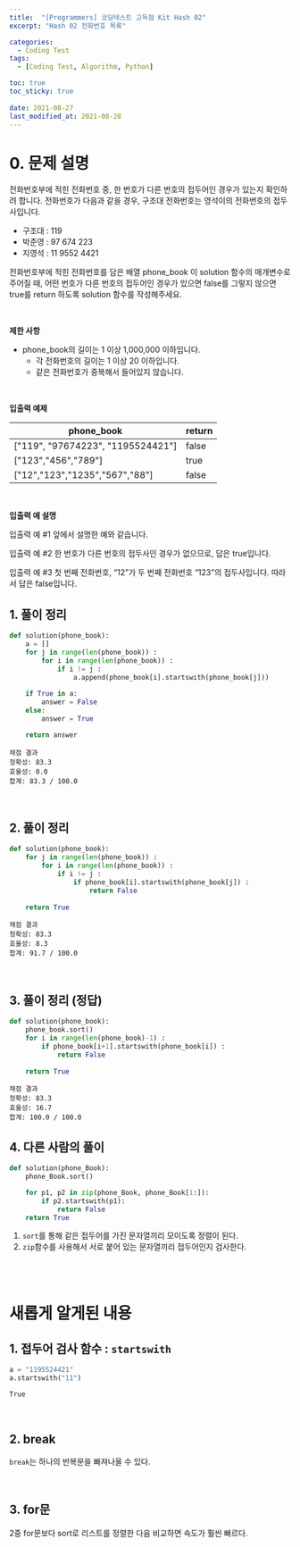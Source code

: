 ```yaml
---
title:  "[Programmers] 코딩테스트 고득점 Kit Hash 02"
excerpt: "Hash 02 전화번호 목록"

categories:
  - Coding Test
tags:
  - [Coding Test, Algorithm, Python]

toc: true
toc_sticky: true
 
date: 2021-08-27
last_modified_at: 2021-08-28
---
```



# 0. 문제 설명

전화번호부에 적힌 전화번호 중, 한 번호가 다른 번호의 접두어인 경우가 있는지 확인하려 합니다.
전화번호가 다음과 같을 경우, 구조대 전화번호는 영석이의 전화번호의 접두사입니다.


- 구조대 : 119
- 박준영 : 97 674 223
- 지영석 : 11 9552 4421


전화번호부에 적힌 전화번호를 담은 배열 phone_book 이 solution 함수의 매개변수로 주어질 때, 어떤 번호가 다른 번호의 접두어인 경우가 있으면 false를 그렇지 않으면 true를 return 하도록 solution 함수를 작성해주세요.

<br>

**제한 사항**

* phone_book의 길이는 1 이상 1,000,000 이하입니다.
    * 각 전화번호의 길이는 1 이상 20 이하입니다.
    * 같은 전화번호가 중복해서 들어있지 않습니다.

<br>

**입출력 예제**

|phone_book	| return|
|---|---|
|["119", "97674223", "1195524421"] | false|
|["123","456","789"]	|true|
|["12","123","1235","567","88"]	|false|


<br>


**입출력 예 설명**

입출력 예 #1
앞에서 설명한 예와 같습니다.

입출력 예 #2
한 번호가 다른 번호의 접두사인 경우가 없으므로, 답은 true입니다.

입출력 예 #3
첫 번째 전화번호, “12”가 두 번째 전화번호 “123”의 접두사입니다. 따라서 답은 false입니다.



## 1. 풀이 정리

```python
def solution(phone_book):
    a = []
    for j in range(len(phone_book)) :
        for i in range(len(phone_book)) :
            if i != j :
                a.append(phone_book[i].startswith(phone_book[j]))
    
    if True in a: 
        answer = False
    else: 
        answer = True

    return answer
```
```
채점 결과
정확성: 83.3
효율성: 0.0
합계: 83.3 / 100.0
```

<br>

## 2. 풀이 정리

```python
def solution(phone_book):
    for j in range(len(phone_book)) :
        for i in range(len(phone_book)) :
            if i != j :
                if phone_book[i].startswith(phone_book[j]) :
                    return False
                
    return True
```

```
채점 결과
정확성: 83.3
효율성: 8.3
합계: 91.7 / 100.0
```

<br>

## 3. 풀이 정리 (정답)

```python
def solution(phone_book):
    phone_book.sort()
    for i in range(len(phone_book)-1) :
        if phone_book[i+1].startswith(phone_book[i]) :
            return False
                
    return True
```
```
채점 결과
정확성: 83.3
효율성: 16.7
합계: 100.0 / 100.0
```


## 4. 다른 사람의 풀이

```python
def solution(phone_Book):
    phone_Book.sort()

    for p1, p2 in zip(phone_Book, phone_Book[1:]):
        if p2.startswith(p1):
            return False
    return True
```

1. `sort`를 통해 같은 접두어를 가진 문자열끼리 모이도록 정렬이 된다.
2. `zip`함수를 사용해서 서로 붙어 있는 문자열끼리 접두어인지 검사한다.


<br>
<br>


# 새롭게 알게된 내용

## 1. 접두어 검사 함수 : `startswith`
```python
a = "1195524421"
a.startswith("11")
```

```
True
```

<br>

## 2. break
`break`는 하나의 반복문을 빠져나올 수 있다.

<br>

## 3. for문
2중 for문보다 sort로 리스트를 정렬한 다음 비교하면 속도가 훨씬 빠르다.


